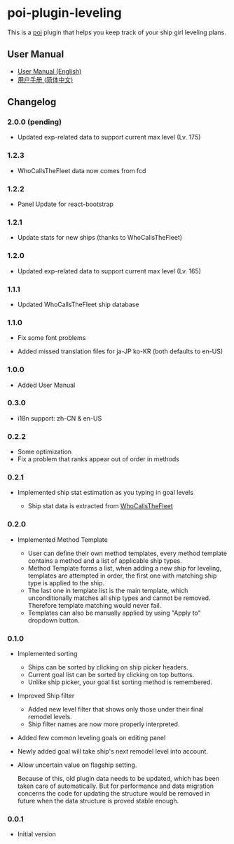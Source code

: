 # poi-plugin-leveling

This is a [poi](https://github.com/poooi/poi) plugin that helps you keep track of
your ship girl leveling plans.

## User Manual

- [User Manual (English)](https://github.com/poooi/poi-plugin-leveling/wiki/User-Manual-(English))
- [用户手册 (简体中文)](https://github.com/poooi/poi-plugin-leveling/wiki/%E7%94%A8%E6%88%B7%E6%89%8B%E5%86%8C-(%E7%AE%80%E4%BD%93%E4%B8%AD%E6%96%87))

## Changelog

### 2.0.0 (pending)

- Updated exp-related data to support current max level (Lv. 175)

### 1.2.3

- WhoCallsTheFleet data now comes from fcd

### 1.2.2

- Panel Update for react-bootstrap

### 1.2.1

- Update stats for new ships (thanks to WhoCallsTheFleet)

### 1.2.0

- Updated exp-related data to support current max level (Lv. 165)

### 1.1.1

- Updated WhoCallsTheFleet ship database

### 1.1.0

- Fix some font problems

- Added missed translation files for ja-JP ko-KR (both defaults to en-US)

### 1.0.0

- Added User Manual

### 0.3.0

- i18n support: zh-CN & en-US

### 0.2.2

- Some optimization
- Fix a problem that ranks appear out of order in methods

### 0.2.1

- Implemented ship stat estimation as you typing in goal levels

    - Ship stat data is extracted
      from [WhoCallsTheFleet](https://github.com/Diablohu/WhoCallsTheFleet)

### 0.2.0

- Implemented Method Template

    - User can define their own method templates, every method template contains
      a method and a list of applicable ship types.
    - Method Template forms a list, when adding a new ship for leveling,
      templates are attempted in order, the first one with matching ship type
      is applied to the ship.
    - The last one in template list is the main template, which unconditionally
      matches all ship types and cannot be removed.
      Therefore template matching would never fail.
    - Templates can also be manually applied by using "Apply to" dropdown button.

### 0.1.0

- Implemented sorting

    - Ships can be sorted by clicking on ship picker headers.
    - Current goal list can be sorted by clicking on top buttons.
    - Unlike ship picker, your goal list sorting method is remembered.

- Improved Ship filter

    - Added new level filter that shows only those under their final remodel levels.
    - Ship filter names are now more properly interpreted.

- Added few common leveling goals on editing panel

- Newly added goal will take ship's next remodel level into account.

- Allow uncertain value on flagship setting.

    Because of this, old plugin data needs to be updated, which
    has been taken care of automatically. But for performance
    and data migration concerns
    the code for updating the structure would be removed in future
    when the data structure is proved stable enough.

### 0.0.1

- Initial version
